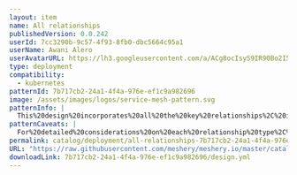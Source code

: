 ```yaml
---
layout: item
name: All relationships
publishedVersion: 0.0.242
userId: 7cc3290b-9c57-4f93-8fb0-dbc5664c95a1
userName: Awani Alero
userAvatarURL: https://lh3.googleusercontent.com/a/ACg8ocIsyS9IR90Bo2I56iqRPlYulzglXOKhqczvYvf31sttxczvwuTX=s96-c
type: deployment
compatibility:
  - kubernetes
patternId: 7b717cb2-24a1-4f4a-976e-ef1c9a982696
image: /assets/images/logos/service-mesh-pattern.svg
patternInfo: |
  This%20design%20incorporates%20all%20the%20key%20relationships%2C%20including%20the%20following%3A%0A%0A1.%20Hierarchical-Parent-Inventory%3A%20This%20represents%20a%20parent-child%20relationship%20between%20components%2C%20where%20one%20component%20is%20a%20dependency%20of%20another.%0A%0A2.%20Hierarchical-Parent-Wallet%3A%20In%20a%20hierarchical-parent-wallet%20relationship%2C%20one%20component%20(the%20%22wallet%22)%20serves%20as%20a%20container%20or%20host%20for%20another%20component%2C%20similar%20to%20a%20parent-child%20structure.%0A%0A3.%20Hierarchical-Sibling-MatchLabels%3A%20A%20Match-Labels%20Relationship%20in%20Meshery%20refers%20to%20the%20configuration%20where%20Kubernetes%20components%20are%20linked%20based%20on%20shared%20labels.%0A%0A4.%20Edge-Binding-Mount%3A%20An%20Edge-Mount%20Relationship%20in%20Meshery%20represents%20the%20assignment%20of%20persistent%20storage%20to%20Pods%20via%20PersistentVolumeClaims%20(PVC).%20%0A%0A5.%20Edge-Binding-Permission%3A%20The%20Edge-Binding-Permissions%20Relationship%20defines%20how%20components%20connect%20to%20establish%20access%20control%20and%20permissions%20in%20a%20system.%20In%20the%20Edge-Binding-Permissions%20relationship%2C%20the%20binding%20components%2C%20such%20as%20role%20bindings%20and%20cluster%20role%20bindings%2C%20act%20as%20essential%20links%20that%20establish%20and%20enforce%20permissions.%20%0A%0A6.%20Edge-Binding-Firewall%3A%20An%20Edge-Firewall%20Relationship%20in%20Meshery%20models%20a%20Kubernetes%20Network%20Policy%20that%20controls%20ingress%20and%20egress%20traffic%20between%20Pods.%0A%0A7.%20%20Edge-Non-Binding-Network%3A%20An%20Edge-Network%20Relationship%20in%20Meshery%20represents%20the%20networking%20configuration%20between%20Kubernetes%20components%2C%20typically%20illustrated%20by%20a%20dashed%20arrow%20connecting%20a%20Service%20to%20a%20Deployment.%0A%0A8.%20Edge-Non-Binding-Annotation%3A%20Annotation%20Relationships%20refer%20to%20a%20visual%20representation%20used%20to%20indicate%20a%20relationship%20between%20two%20components%20without%20assigning%20any%20semantic%20meaning%20to%20that%20relationship.
patternCaveats: |
  For%20detailed%20considerations%20on%20each%20relationship%20type%2C%20refer%20to%20the%20corresponding%20individual%20published%20designs.%20These%20designs%20provide%20in-depth%20insights%20into%20best%20practices%2C%20configuration%20strategies%2C%20and%20potential%20impacts%20for%20each%20type%20of%20relationship.
permalink: catalog/deployment/all-relationships-7b717cb2-24a1-4f4a-976e-ef1c9a982696.html
URL: "https://raw.githubusercontent.com/meshery/meshery.io/master/catalog/7b717cb2-24a1-4f4a-976e-ef1c9a982696/0.0.242/design.yml"
downloadLink: 7b717cb2-24a1-4f4a-976e-ef1c9a982696/design.yml
---
```

